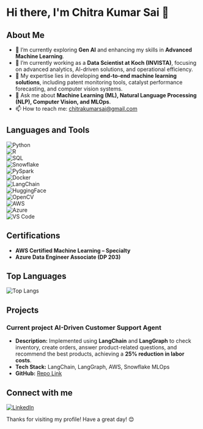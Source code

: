# Hi there, I'm Chitra Kumar Sai 👋  

## About Me  

- 🌱 I’m currently exploring **Gen AI** and enhancing my skills in **Advanced Machine Learning**.  
- 💼 I’m currently working as a **Data Scientist at Koch (INVISTA)**, focusing on advanced analytics, AI-driven solutions, and operational efficiency.  
- 🔬 My expertise lies in developing **end-to-end machine learning solutions**, including patent monitoring tools, catalyst performance forecasting, and computer vision systems.  
- 💬 Ask me about **Machine Learning (ML), Natural Language Processing (NLP), Computer Vision, and MLOps**.  
- 📫 How to reach me: chitrakumarsai@gmail.com  

## Languages and Tools  

![Python](https://img.shields.io/badge/-Python-000?&logo=Python)  
![R](https://img.shields.io/badge/-R-000?&logo=R)  
![SQL](https://img.shields.io/badge/-SQL-000?&logo=MySQL)  
![Snowflake](https://img.shields.io/badge/-Snowflake-000?&logo=Snowflake)  
![PySpark](https://img.shields.io/badge/-PySpark-000?&logo=Apache-Spark)  
![Docker](https://img.shields.io/badge/-Docker-000?&logo=Docker)  
![LangChain](https://img.shields.io/badge/-LangChain-000?&logo=LangChain)  
![HuggingFace](https://img.shields.io/badge/-HuggingFace-000?&logo=HuggingFace)  
![OpenCV](https://img.shields.io/badge/-OpenCV-000?&logo=OpenCV)  
![AWS](https://img.shields.io/badge/-AWS-000?&logo=Amazon-AWS)  
![Azure](https://img.shields.io/badge/-Azure-000?&logo=Microsoft-Azure)  
![VS Code](https://img.shields.io/badge/-VS%20Code-000?&logo=Visual%20Studio%20Code)  

## Certifications  

- **AWS Certified Machine Learning – Specialty**  
- **Azure Data Engineer Associate (DP 203)**  


## Top Languages  

![Top Langs](https://github-readme-stats.vercel.app/api/top-langs/?username=chitrakumarsai&layout=compact&theme=radical)  

## Projects  

### Current project AI-Driven Customer Support Agent  
- **Description:** Implemented using **LangChain** and **LangGraph** to check inventory, create orders, answer product-related questions, and recommend the best products, achieving a **25% reduction in labor costs**.  
- **Tech Stack:** LangChain, LangGraph, AWS, Snowflake MLOps  
- **GitHub:** [Repo Link](https://github.com/chitrakumarsai/AI-Customer-Support)  


## Connect with me  

[![LinkedIn](https://img.shields.io/badge/-LinkedIn-000?&logo=LinkedIn&logoColor=0A66C2)](https://linkedin.com/in/chitrakumarsai)  

Thanks for visiting my profile! Have a great day! 😊  
